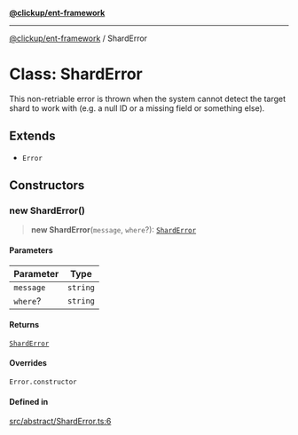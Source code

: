 [**@clickup/ent-framework**](../README.md)

***

[@clickup/ent-framework](../globals.md) / ShardError

# Class: ShardError

This non-retriable error is thrown when the system cannot detect the target
shard to work with (e.g. a null ID or a missing field or something else).

## Extends

- `Error`

## Constructors

### new ShardError()

> **new ShardError**(`message`, `where`?): [`ShardError`](ShardError.md)

#### Parameters

| Parameter | Type |
| ------ | ------ |
| `message` | `string` |
| `where`? | `string` |

#### Returns

[`ShardError`](ShardError.md)

#### Overrides

`Error.constructor`

#### Defined in

[src/abstract/ShardError.ts:6](https://github.com/clickup/ent-framework/blob/master/src/abstract/ShardError.ts#L6)
